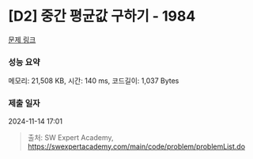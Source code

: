 # [D2] 중간 평균값 구하기 - 1984 

[문제 링크](https://swexpertacademy.com/main/code/problem/problemDetail.do?contestProbId=AV5Pw_-KAdcDFAUq) 

### 성능 요약

메모리: 21,508 KB, 시간: 140 ms, 코드길이: 1,037 Bytes

### 제출 일자

2024-11-14 17:01



> 출처: SW Expert Academy, https://swexpertacademy.com/main/code/problem/problemList.do